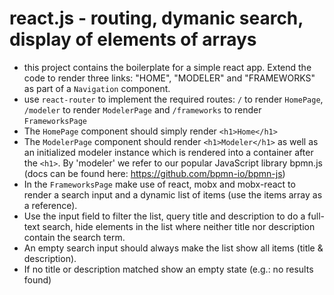 # react.js - routing, dymanic search, display of  elements of arrays
- this project contains the boilerplate for a simple react app. Extend the code
  to render three links: "HOME", "MODELER" and "FRAMEWORKS" as part of a `Navigation` component.
- use `react-router` to implement the required routes: `/` to render `HomePage`, `/modeler` to render
  `ModelerPage` and `/frameworks` to render `FrameworksPage`
- The `HomePage` component should simply render `<h1>Home</h1>`
- The `ModelerPage` component should render `<h1>Modeler</h1>` as well as an initialized modeler
  instance which is rendered into a container after the `<h1>`. By 'modeler' we refer to our
  popular JavaScript library bpmn.js (docs can be found here: https://github.com/bpmn-io/bpmn-js)
- In the `FrameworksPage` make use of react, mobx and mobx-react to render a search input and a dynamic
  list of items (use the items array as a reference).
- Use the input field to filter the list, query title and description to do a full-text
  search, hide elements in the list where neither title nor description contain the search
  term.
- An empty search input should always make the list show all items (title & description).
- If no title or description matched show an empty state (e.g.: no results found)
